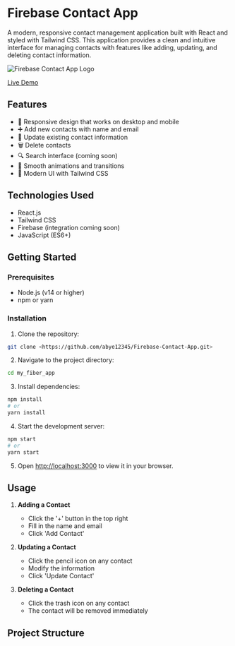 # Firebase Contact App

A modern, responsive contact management application built with React and styled with Tailwind CSS. This application provides a clean and intuitive interface for managing contacts with features like adding, updating, and deleting contact information.

![Firebase Contact App Logo](https://www.gstatic.com/devrel-devsite/prod/v63a7e59e7b93b62eb99aa3751cce206090432f0c0d09ff73f0d3636dcec4ab60/firebase/images/touchicon-180.png)

[Live Demo](https://abye12345.github.io/Firebase-contact-app/)

## Features

- 📱 Responsive design that works on desktop and mobile
- ➕ Add new contacts with name and email
- 🔄 Update existing contact information
- 🗑️ Delete contacts
- 🔍 Search interface (coming soon)
- 💫 Smooth animations and transitions
- 🎨 Modern UI with Tailwind CSS

## Technologies Used

- React.js
- Tailwind CSS
- Firebase (integration coming soon)
- JavaScript (ES6+)

## Getting Started

### Prerequisites

- Node.js (v14 or higher)
- npm or yarn

### Installation

1. Clone the repository:

```bash
git clone <https://github.com/abye12345/Firebase-Contact-App.git>
```

2. Navigate to the project directory:

```bash
cd my_fiber_app
```

3. Install dependencies:

```bash
npm install
# or
yarn install
```

4. Start the development server:

```bash
npm start
# or
yarn start
```

5. Open [http://localhost:3000](http://localhost:3000) to view it in your browser.

## Usage

1. **Adding a Contact**

   - Click the '+' button in the top right
   - Fill in the name and email
   - Click 'Add Contact'

2. **Updating a Contact**

   - Click the pencil icon on any contact
   - Modify the information
   - Click 'Update Contact'

3. **Deleting a Contact**
   - Click the trash icon on any contact
   - The contact will be removed immediately

## Project Structure
